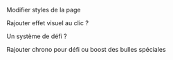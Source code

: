 Modifier styles de la page

Rajouter effet visuel au clic ?

Un système de défi ?

Rajouter chrono pour défi ou boost des bulles spéciales
